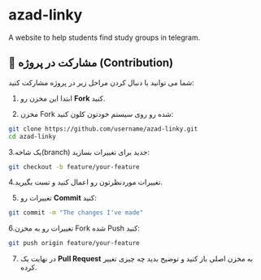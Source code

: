 # azad-linky
A website to help students find study groups in telegram.


## 🤝 مشارکت در پروژه (Contribution)

شما می توانید با دنبال کردن مراحل زیر در پروژه مشارکت کنید:

1. ابتدا این مخزن رو **Fork** کنید.  

2. مخزن Fork شده رو روی سیستم خودتون کلون کنید:  
```bash
git clone https://github.com/username/azad-linky.git
cd azad-linky
```


3.یک شاخه(branch) جدید برای تغییرات بسازید: 

```bash
git checkout -b feature/your-feature
```


4.تغییرات موردنظرتون رو اعمال کنید و تست بگیرید. 


5. تغییرات رو **Commit** کنید:



```bash
git commit -m "The changes I've made"
```



6.تغییرات رو به مخزن Fork شده Push کنید:

```bash
git push origin feature/your-feature
```

7. در نهایت یک **Pull Request** به مخزن اصلی باز کنید و توضیح بدید چه چیزی تغییر کرده.
